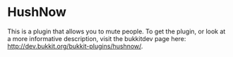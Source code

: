HushNow
=======

This is a plugin that allows you to mute people. To get the plugin, or look at a more informative description, visit the bukkitdev page here: http://dev.bukkit.org/bukkit-plugins/hushnow/.
